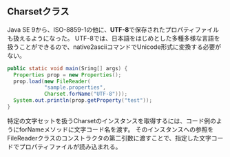 ## Charsetクラス

Java SE 9から、ISO-8859-1の他に、**UTF-8**で保存されたプロパティファイルも扱えるようになった。
UTF-8では、日本語をはじめとした多種多様な言語を扱うことができるので、native2asciiコマンドでUnicode形式に変換する必要がない。

```java
public static void main(Sring[] args) {
  Properties prop = new Properties();
  prop.load(new FileReader(
            "sample.properties",
            Charset.forName("UTF-8")));
  System.out.println(prop.getProperty("test"));
}
```

特定の文字セットを扱うCharsetのインスタンスを取得するには、コード例のようにforNameメソッドに文字コード名を渡す。
そのインスタンスへの参照をFileReaderクラスのコンストラクタの第二引数に渡すことで、指定した文字コードでプロパティファイルが読み込まれる。

